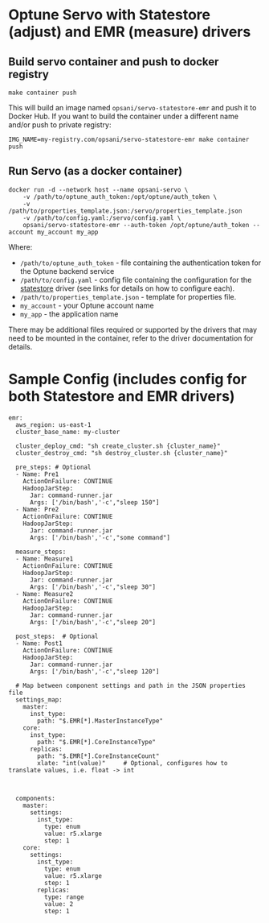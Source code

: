# Optune Servo with Statestore (adjust) and EMR (measure) drivers

## Build servo container and push to docker registry
```
make container push
```

This will build an image named `opsani/servo-statestore-emr` and push it to Docker Hub.
If you want to build the container under a different name and/or push to private registry:
```
IMG_NAME=my-registry.com/opsani/servo-statestore-emr make container push

```

## Run Servo (as a docker container)
```
docker run -d --network host --name opsani-servo \
    -v /path/to/optune_auth_token:/opt/optune/auth_token \
    -v /path/to/properties_template.json:/servo/properties_template.json
    -v /path/to/config.yaml:/servo/config.yaml \
    opsani/servo-statestore-emr --auth-token /opt/optune/auth_token --account my_account my_app
```


Where:
 * `/path/to/optune_auth_token` - file containing the authentication token for the Optune backend service
 * `/path/to/config.yaml` - config file containing the configuration for the [statestore](https://github.com/opsani/servo-statestore) driver (see links for details on how to configure each).
 * `/path/to/properties_template.json` - template for properties file.
 * `my_account` - your Optune account name
 * `my_app` - the application name

There may be additional files required or supported by the drivers that may need to be mounted in the container, refer to the driver documentation for details.



# Sample Config (includes config for both Statestore and EMR drivers)

```
emr:
  aws_region: us-east-1
  cluster_base_name: my-cluster

  cluster_deploy_cmd: "sh create_cluster.sh {cluster_name}"
  cluster_destroy_cmd: "sh destroy_cluster.sh {cluster_name}"

  pre_steps: # Optional
  - Name: Pre1
    ActionOnFailure: CONTINUE
    HadoopJarStep:
      Jar: command-runner.jar
      Args: ['/bin/bash','-c',"sleep 150"]
  - Name: Pre2
    ActionOnFailure: CONTINUE
    HadoopJarStep:
      Jar: command-runner.jar
      Args: ['/bin/bash','-c',"some command"]

  measure_steps:
  - Name: Measure1
    ActionOnFailure: CONTINUE
    HadoopJarStep:
      Jar: command-runner.jar
      Args: ['/bin/bash','-c',"sleep 30"]
  - Name: Measure2
    ActionOnFailure: CONTINUE
    HadoopJarStep:
      Jar: command-runner.jar
      Args: ['/bin/bash','-c',"sleep 20"]

  post_steps:  # Optional
  - Name: Post1
    ActionOnFailure: CONTINUE
    HadoopJarStep:
      Jar: command-runner.jar
      Args: ['/bin/bash','-c',"sleep 120"]

  # Map between component settings and path in the JSON properties file
  settings_map:
    master:
      inst_type:
        path: "$.EMR[*].MasterInstanceType"
    core:
      inst_type:
        path: "$.EMR[*].CoreInstanceType"
      replicas:
        path: "$.EMR[*].CoreInstanceCount"
        xlate: "int(value)"     # Optional, configures how to translate values, i.e. float -> int



  components:
    master:
      settings:
        inst_type:
          type: enum
          value: r5.xlarge
          step: 1
    core:
      settings:
        inst_type:
          type: enum
          value: r5.xlarge
          step: 1
        replicas:
          type: range
          value: 2
          step: 1

```
